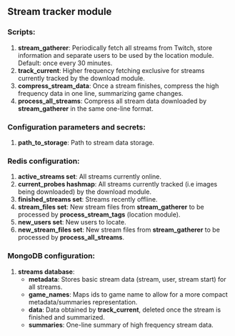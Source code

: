 ## Stream tracker module

### Scripts:
1. __stream_gatherer__: Periodically fetch all streams from Twitch, store information and separate users to be used by the location module. Default: once every 30 minutes. 
2. __track_current__: Higher frequency fetching exclusive for streams currently tracked by the download module.
3. __compress_stream_data__: Once a stream finishes, compress the high frequency data in one line, summarizing game changes.
4. __process_all_streams__: Compress all stream data downloaded by __stream_gatherer__ in the same one-line format.


### Configuration parameters and secrets:
1. __path_to_storage__: Path to stream data storage.


### Redis configuration:
1. __active_streams set__: All streams currently online.
2. __current_probes hashmap__: All streams currently tracked (i.e images being downloaded) by the download module.
3. __finished_streams set__: Streams recently offline.
4. __stream_files set__: New stream files from __stream_gatherer__ to be processed by __process_stream_tags__ (location module). 
5. __new_users set__: New users to locate.
6. __new_stream_files set__: New stream files from __stream_gatherer__ to be processed by __process_all_streams__.


### MongoDB configuration:
1. __streams database__:
    * __metadata__: Stores basic stream data (stream, user, stream start) for all streams.
    * __game_names__: Maps ids to game name to allow for a more compact metadata/summaries representation.
    * __data__: Data obtained by __track_current__, deleted once the stream is finished and summarized.
    * __summaries__: One-line summary of high frequency stream data.
